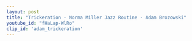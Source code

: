 ```yaml
---
layout: post
title: "Trickeration - Norma Miller Jazz Routine - Adam Brozowski"
youtube_id: "fHaLap-WlRo"
clip_id: 'adam_trickeration'
---
```


